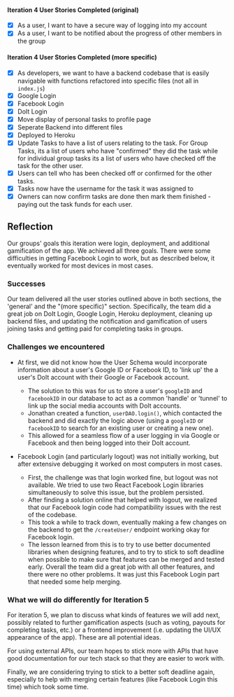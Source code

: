 #### Iteration 4 User Stories Completed (original)
- [x] As a user, I want to have a secure way of logging into my account
- [x] As a user, I want to be notified about the progress of other members in the group

#### Iteration 4 User Stories Completed (more specific)
- [X] As developers, we want to have a backend codebase that is easily navigable with functions refactored into specific files (not all in `index.js`)
- [x] Google Login
- [x] Facebook Login
- [x] DoIt Login
- [x] Move display of personal tasks to profile page
- [X] Seperate Backend into different files
- [X] Deployed to Heroku
- [X] Update Tasks to have a list of users relating to the task. For Group Tasks, its a list of users who have "confirmed" they did the task while for individual group tasks its a list of users who have checked off the task for the other user.
- [X] Users can tell who has been checked off or confirmed for the other tasks.
- [X] Tasks now have the username for the task it was assigned to
- [X] Owners can now confirm tasks are done then mark them finished - paying out the task funds for each user.

## Reflection

Our groups' goals this iteration were login, deployment, and additional gamification of the app. We achieved all three goals. There were some difficulties in getting Facebook Login to work, but as described below, it eventually worked for most devices in most cases.

### Successes
Our team delivered all the user stories outlined above in both sections, the 'general' and the "(more specific)" section. Specifically, the team did a great job on DoIt Login, Google Login, Heroku deployment, cleaning up backend files, and updating the notification and gamification of users joining tasks and getting paid for completing tasks in groups.

### Challenges we encountered
- At first, we did not know how the User Schema would incorporate information about a user's Google ID or Facebook ID, to 'link up' the a user's DoIt account with their Google or Facebook account.
  - The solution to this was for us to store a user's `googleID` and `facebookID` in our database to act as a common 'handle' or 'tunnel' to link up the social media accounts with DoIt accounts.
  - Jonathan created a function, `userDAO.login()`, which contacted the backend and did exactly the logic above (using a `googleID` or `facebookID` to search for an existing user or creating a new one).
  - This allowed for a seamless flow of a user logging in via Google or Facebook and then being logged into their DoIt account.

- Facebook Login (and particularly logout) was not initially working, but after extensive debugging it worked on most computers in most cases.
  - First, the challenge was that login worked fine, but logout was not available. We tried to use two React Facebook Login libraries simultaneously to solve this issue, but the problem persisted.
  - After finding a solution online that helped with logout, we realized that our Facebook login code had compatibility issues with the rest of the codebase.
  - This took a while to track down, eventually making a few changes on the backend to get the `/createUser/` endpoint working okay for Facebook login.
  - The lesson learned from this is to try to use better documented libraries when designing features, and to try to stick to soft deadline when possible to make sure that features can be merged and tested early. Overall the team did a great job with all other features, and there were no other problems. It was just this Facebook Login part that needed some help merging.

### What we will do differently for Iteration 5
For iteration 5, we plan to discuss what kinds of features we will add next, possibly related to further gamification aspects (such as voting, payouts for completing tasks, etc.) or a frontend improvement (i.e. updating the UI/UX appearance of the app). These are all potential ideas.

For using external APIs, our team hopes to stick more with APIs that have good documentation for our tech stack so that they are easier to work with.

Finally, we are considering trying to stick to a better soft deadline again, especially to help with merging certain features (like Facebook Login this time) which took some time.